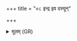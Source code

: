 +++
title = "०८ इन्द्र इव दस्यून्"

+++
<details><summary>मूलम् (GR)</summary>

इन्द्र इव दस्यून् अधरान् कृणुष्व-  
-उग्र इव वातो विशृणन् सपत्नान् ।  
ते शुष्यन्त्व् अप दावाद् इव-  
-अग्नेः पर्यवीवरथा एनान् ॥
</details>
